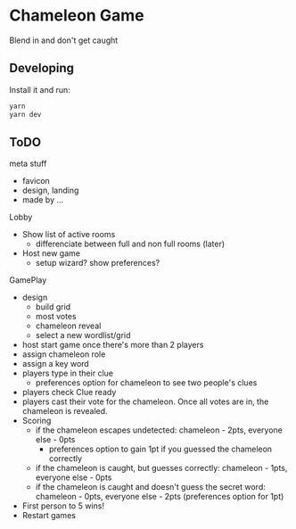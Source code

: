 # Chameleon Game

Blend in and don't get caught

## Developing

Install it and run:

```bash
yarn
yarn dev
```

## ToDO

meta stuff

- favicon
- design, landing
- made by ...

Lobby

- Show list of active rooms
  - differenciate between full and non full rooms (later)
- Host new game
  - setup wizard? show preferences?

GamePlay

- design
  - build grid
  - most votes
  - chameleon reveal
  - select a new wordlist/grid
- host start game once there's more than 2 players
- assign chameleon role
- assign a key word
- players type in their clue
  - preferences option for chameleon to see two people's clues
- players check Clue ready
- players cast their vote for the chameleon. Once all votes are in, the chameleon is revealed.
- Scoring
  - if the chameleon escapes undetected: chameleon - 2pts, everyone else - 0pts
    - preferences option to gain 1pt if you guessed the chameleon correctly
  - if the chameleon is caught, but guesses correctly: chameleon - 1pts, everyone else - 0pts
  - if the chameleon is caught and doesn't guess the secret word: chameleon - 0pts, everyone else - 2pts (preferences option for 1pt)
- First person to 5 wins!
- Restart games
